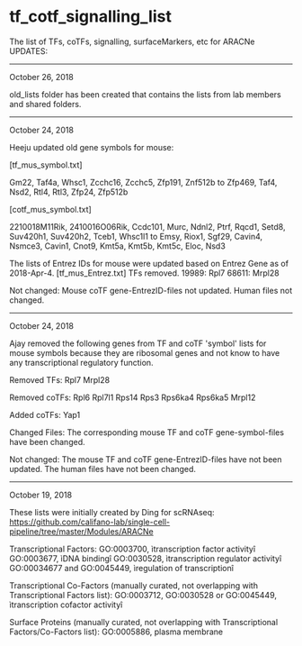 # tf_cotf_signalling_list
The list of TFs, coTFs, signalling, surfaceMarkers, etc for ARACNe
UPDATES:

******************************
October 26, 2018

old_lists folder has been created that contains the lists from lab members and shared folders.


******************************
October 24, 2018

Heeju updated old gene symbols for mouse:

[tf_mus_symbol.txt]

Gm22, Taf4a, Whsc1, Zcchc16, Zcchc5, Zfp191, Znf512b   to   Zfp469, Taf4, Nsd2, Rtl4, Rtl3, Zfp24, Zfp512b


[cotf_mus_symbol.txt]

2210018M11Rik, 2410016O06Rik, Ccdc101, Murc, Ndnl2, Ptrf, Rqcd1, Setd8, Suv420h1, Suv420h2, Tceb1, Whsc1l1   to   Emsy, Riox1, Sgf29, Cavin4, Nsmce3, Cavin1, Cnot9, Kmt5a, Kmt5b, Kmt5c, Eloc, Nsd3


The lists of Entrez IDs for mouse were updated based on Entrez Gene as of 2018-Apr-4.
[tf_mus_Entrez.txt]
TFs removed.
19989: Rpl7
68611: Mrpl28

Not changed:
Mouse coTF gene-EntrezID-files not updated.
Human files not changed.
******************************
October 24, 2018

Ajay removed the following genes from TF and coTF 'symbol' lists for mouse symbols because they are ribosomal genes and not know to have any transcriptional regulatory function. 

Removed TFs:
Rpl7
Mrpl28

Removed coTFs:
Rpl6
Rpl7l1
Rps14
Rps3
Rps6ka4
Rps6ka5
Mrpl12

Added coTFs: Yap1

Changed Files:
The corresponding mouse TF and coTF gene-symbol-files have been changed. 

Not changed:
The mouse TF and coTF gene-EntrezID-files have not been updated.
The human files have not been changed.

******************************
October 19, 2018

These lists were initially created by Ding for scRNAseq:
https://github.com/califano-lab/single-cell-pipeline/tree/master/Modules/ARACNe

Transcriptional Factors:
GO:0003700, ìtranscription factor activityî
GO:0003677, ìDNA bindingî
GO:0030528, ìtranscription regulator activityî
GO:00034677 and GO:0045449, ìregulation of transcriptionî

Transcriptional Co-Factors (manually curated, not overlapping with Transcriptional Factors list):
GO:0003712, GO:0030528 or GO:0045449, ìtranscription cofactor activityî

Surface Proteins (manually curated, not overlapping with Transcriptional Factors/Co-Factors list):
GO:0005886, plasma membrane
